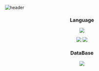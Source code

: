 ![header](https://capsule-render.vercel.app/api?type=waving&color=gradient&height=300&section=header&text=ChoA)


<div align="center">
  <!--Body-->

  ### Language
  <!--Python-->
  <img src="https://img.shields.io/badge/Python-3776AB?style=for-the-badge&logo=Python&logoColor=white"/><br/>
  <!--C-->
  <img src="https://img.shields.io/badge/C-A8B9CC?style=for-the-badge&logo=C&logoColor=white"/>
  <!--CPP-->
  <img src="https://img.shields.io/badge/C++-00599c?style=for-the-badge&logo=cplusplus&logoColor=white"/>
  <br/>

  ### DataBase
  <!--MySQL-->
  <img src="https://img.shields.io/badge/MySQL-4479A1?style=for-the-badge&logo=MySQL&logoColor=white"/>
  <br/>

  
</div>

<!--
**LEE-DO-YOUNG-03-22/LEE-DO-YOUNG-03-22** is a ✨ _special_ ✨ repository because its `README.md` (this file) appears on your GitHub profile.

Here are some ideas to get you started:

- 🔭 I’m currently working on ...
- 🌱 I’m currently learning ...
- 👯 I’m looking to collaborate on ...
- 🤔 I’m looking for help with ...
- 💬 Ask me about ...
- 📫 How to reach me: ...
- 😄 Pronouns: ...
- ⚡ Fun fact: ...
-->


